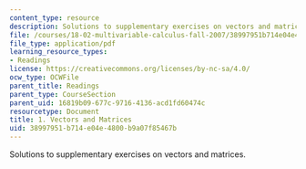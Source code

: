 ```yaml
---
content_type: resource
description: Solutions to supplementary exercises on vectors and matrices.
file: /courses/18-02-multivariable-calculus-fall-2007/38997951b714e04e4800b9a07f85467b_vectr_mtrics_sol.pdf
file_type: application/pdf
learning_resource_types:
- Readings
license: https://creativecommons.org/licenses/by-nc-sa/4.0/
ocw_type: OCWFile
parent_title: Readings
parent_type: CourseSection
parent_uid: 16819b09-677c-9716-4136-acd1fd60474c
resourcetype: Document
title: 1. Vectors and Matrices
uid: 38997951-b714-e04e-4800-b9a07f85467b
---
```

Solutions to supplementary exercises on vectors and matrices.